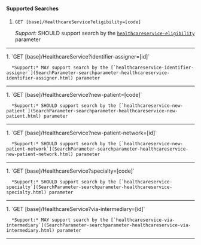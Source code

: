 #### Supported Searches

1. `GET [base]/HealthcareService?eligibility=[code]`

      *Support:* SHOULD support search by the [`healthcareservice-eligibility`](SearchParameter-searchparameter-healthcareservice-eligibility.html) parameter
<hr />
1. `GET [base]/HealthcareService?identifier-assigner=[id]`

      *Support:* MAY support search by the [`healthcareservice-identifier-assigner`](SearchParameter-searchparameter-healthcareservice-identifier-assigner.html) parameter
<hr />
1. `GET [base]/HealthcareService?new-patient=[code]`

      *Support:* SHOULD support search by the [`healthcareservice-new-patient`](SearchParameter-searchparameter-healthcareservice-new-patient.html) parameter
<hr />
1. `GET [base]/HealthcareService?new-patient-network=[id]`

      *Support:* SHOULD support search by the [`healthcareservice-new-patient-network`](SearchParameter-searchparameter-healthcareservice-new-patient-network.html) parameter
<hr />
1. `GET [base]/HealthcareService?specialty=[code]`

      *Support:* SHOULD support search by the [`healthcareservice-specialty`](SearchParameter-searchparameter-healthcareservice-specialty.html) parameter
<hr />
1. `GET [base]/HealthcareService?via-intermediary=[id]`

      *Support:* MAY support search by the [`healthcareservice-via-intermediary`](SearchParameter-searchparameter-healthcareservice-via-intermediary.html) parameter
<hr />